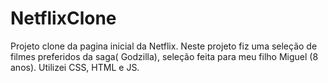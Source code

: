 # NetflixClone
Projeto clone  da pagina inicial da Netflix. Neste projeto fiz uma seleção de filmes preferidos da saga( Godzilla), seleção feita para  meu filho Miguel (8 anos). Utilizei CSS, HTML e JS.
